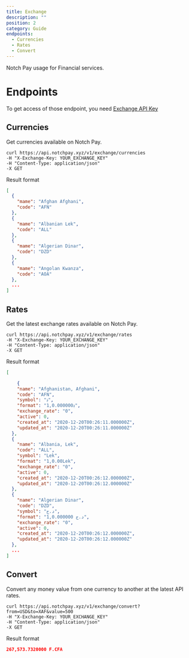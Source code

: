 ```yaml
---
title: Exchange
description: ""
position: 2
category: Guide
endpoints:
  - Currencies
  - Rates
  - Convert
---
```


Notch Pay usage for Financial services.

# Endpoints

<list :items="endpoints"></list>

<alert type="warning">

To get access of those endpoint, you need [Exchange API Key](https://notchpay.xyz/vendors/exchange)

</alert>

## Currencies

Get currencies available on Notch Pay.

<code-group>
  <code-block label="cURL" active>

```cURL
curl https://api.notchpay.xyz/v1/exchange/currencies
-H "X-Exchange-Key: YOUR_EXCHANGE_KEY"
-H "Content-Type: application/json"
-X GET
```

  </code-block>
</code-group>

Result format

```json
[
  {
    "mame": "Afghan Afghani",
    "code": "AFN"
  },
  {
    "mame": "Albanian Lek",
    "code": "ALL"
  },
  {
    "mame": "Algerian Dinar",
    "code": "DZD"
  },
  {
    "mame": "Angolan Kwanza",
    "code": "AOA"
  },
  ...
]
```

## Rates

Get the latest exchange rates available on Notch Pay.

<code-group>
  <code-block label="cURL" active>

```cURL
curl https://api.notchpay.xyz/v1/exchange/rates
-H "X-Exchange-Key: YOUR_EXCHANGE_KEY"
-H "Content-Type: application/json"
-X GET
```

  </code-block>
</code-group>

Result format

```json
[

    {
    "name": "Afghanistan, Afghani",
    "code": "AFN",
    "symbol": "؋",
    "format": "؋1,0.000000",
    "exchange_rate": "0",
    "active": 0,
    "created_at": "2020-12-20T00:26:11.000000Z",
    "updated_at": "2020-12-20T00:26:11.000000Z"
  },
  {
    "name": "Albania, Lek",
    "code": "ALL",
    "symbol": "Lek",
    "format": "1,0.00Lek",
    "exchange_rate": "0",
    "active": 0,
    "created_at": "2020-12-20T00:26:12.000000Z",
    "updated_at": "2020-12-20T00:26:12.000000Z"
  },
  {
    "name": "Algerian Dinar",
    "code": "DZD",
    "symbol": "د.ج‏",
    "format": "د.ج‏ 1,0.000000",
    "exchange_rate": "0",
    "active": 0,
    "created_at": "2020-12-20T00:26:12.000000Z",
    "updated_at": "2020-12-20T00:26:12.000000Z"
  },
  ...
]
```

## Convert

Convert any money value from one currency to another at the latest API rates.

<code-group>
  <code-block label="cURL" active>

```cURL
curl https://api.notchpay.xyz/v1/exchange/convert?from=USD&to=XAF&value=500
-H "X-Exchange-Key: YOUR_EXCHANGE_KEY"
-H "Content-Type: application/json"
-X GET
```

  </code-block>
</code-group>

Result format

```json
267,573.7320000 F.CFA
```
